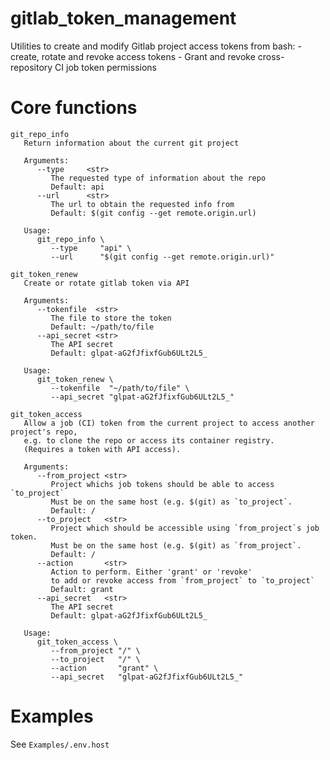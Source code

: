 gitlab_token_management
================

Utilities to create and modify Gitlab project access tokens from bash: -
create, rotate and revoke access tokens - Grant and revoke
cross-repository CI job token permissions

# Core functions

<pre class="r-output"><code>git_repo_info   
   Return information about the current git project
&#10;   Arguments:      
      --type     &lt;str&gt; 
         The requested type of information about the repo
         Default: api
      --url      &lt;str&gt; 
         The url to obtain the requested info from
         Default: $(git config --get remote.origin.url)
&#10;   Usage:      
      git_repo_info \
         --type     "api" \
         --url      "$(git config --get remote.origin.url)"
</code></pre>
<pre class="r-output"><code>git_token_renew   
   Create or rotate gitlab token via API
&#10;   Arguments:      
      --tokenfile  &lt;str&gt; 
         The file to store the token
         Default: ~/path/to/file
      --api_secret &lt;str&gt; 
         The API secret
         Default: glpat-aG2fJfixfGub6ULt2L5_
&#10;   Usage:      
      git_token_renew \
         --tokenfile  "~/path/to/file" \
         --api_secret "glpat-aG2fJfixfGub6ULt2L5_"
</code></pre>
<pre class="r-output"><code>git_token_access   
   Allow a job (CI) token from the current project to access another project's repo,
   e.g. to clone the repo or access its container registry.
   (Requires a token with API access).
&#10;   Arguments:      
      --from_project &lt;str&gt; 
         Project whichs job tokens should be able to access `to_project`
         Must be on the same host (e.g. $(git) as `to_project`.
         Default: /
      --to_project   &lt;str&gt; 
         Project which should be accessible using `from_project`s job token.
         Must be on the same host (e.g. $(git) as `from_project`.
         Default: /
      --action       &lt;str&gt; 
         Action to perform. Either 'grant' or 'revoke'
         to add or revoke access from `from_project` to `to_project`
         Default: grant
      --api_secret   &lt;str&gt; 
         The API secret
         Default: glpat-aG2fJfixfGub6ULt2L5_
&#10;   Usage:      
      git_token_access \
         --from_project "/" \
         --to_project   "/" \
         --action       "grant" \
         --api_secret   "glpat-aG2fJfixfGub6ULt2L5_"
</code></pre>

# Examples

See `Examples/.env.host`
